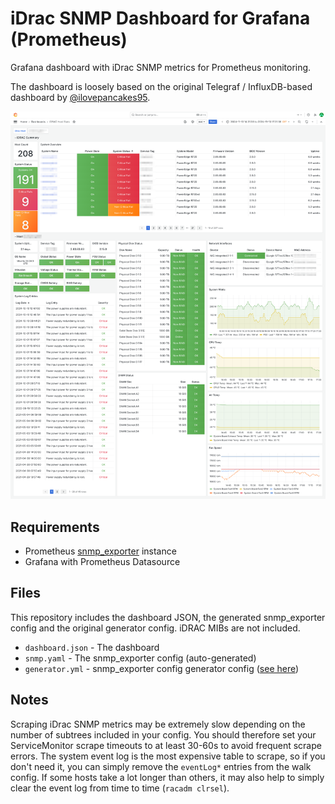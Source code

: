 # iDrac SNMP Dashboard for Grafana (Prometheus)

Grafana dashboard with iDrac SNMP metrics for Prometheus monitoring.

The dashboard is loosely based on the original Telegraf / InfluxDB-based dashboard by [@ilovepancakes95](https://github.com/ilovepancakes95/idrac_snmp-grafana).

![Dashboard Screenshot](screenshot.png)

## Requirements

- Prometheus [snmp_exporter](https://github.com/prometheus/snmp_exporter) instance
- Grafana with Prometheus Datasource

## Files

This repository includes the dashboard JSON, the generated snmp_exporter config and the original generator config. iDRAC MIBs are not included.

- `dashboard.json` - The dashboard
- `snmp.yaml` - The snmp_exporter config (auto-generated)
- `generator.yml` - snmp_exporter config generator config ([see here](https://github.com/prometheus/snmp_exporter/tree/main/generator))

## Notes

Scraping iDrac SNMP metrics may be extremely slow depending on the number of subtrees included in your config. You should therefore set your ServiceMonitor scrape timeouts to at least 30-60s to avoid frequent scrape errors. The system event log is the most expensive table to scrape, so if you don't need it, you can simply remove the `eventLog*` entries from the walk config. If some hosts take a lot longer than others, it may also help to simply clear the event log from time to time (`racadm clrsel`).

